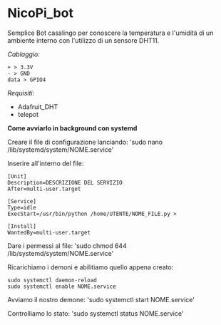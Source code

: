 # NicoPi_bot
Semplice Bot casalingo per conoscere la temperatura e l'umidità di un ambiente interno con l'utilizzo di un sensore DHT11.

*Cablaggio:*
```
+ > 3.3V
- > GND
data > GPIO4
```

*Requisiti:*
* Adafruit_DHT
* telepot

**Come avviarlo in background con systemd**

Creare il file di configurazione lanciando:
'sudo nano /lib/systemd/system/NOME.service'

Inserire all'interno del file:
```
[Unit]
Description=DESCRIZIONE DEL SERVIZIO
After=multi-user.target

[Service]
Type=idle
ExecStart=/usr/bin/python /home/UTENTE/NOME_FILE.py >

[Install]
WantedBy=multi-user.target
```
Dare i permessi al file:
'sudo chmod 644 /lib/systemd/system/NOME.service'

Ricarichiamo i demoni e abilitiamo quello appena creato:
```
sudo systemctl daemon-reload
sudo systemctl enable NOME.service
```
Avviamo il nostro demone:
'sudo systemctl start NOME.service'

Controlliamo lo stato:
'sudo systemctl status NOME.service'
